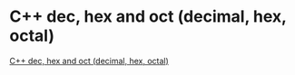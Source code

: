 # C++ dec, hex and oct (decimal, hex, octal)
[C++ dec, hex and oct (decimal, hex, octal)](https://aiwithcloud.com/2022/09/19/c_dec_hex_and_oct_decimal_hex_octal/)